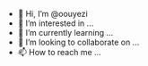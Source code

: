 - 👋 Hi, I’m @oouyezi
- 👀 I’m interested in ...
- 🌱 I’m currently learning ...
- 💞️ I’m looking to collaborate on ...
- 📫 How to reach me ...

<!---
oouyezi/oouyezi is a ✨ special ✨ repository because its `README.md` (this file) appears on your GitHub profile.
You can click the Preview link to take a look at your changes.
--->
